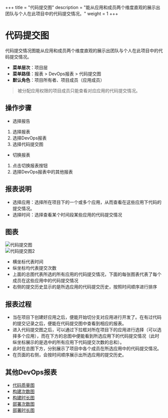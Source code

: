 
+++
title = "代码提交图"
description = "能从应用和成员两个维度直观的展示出团队与个人在此项目中的代码提交情况。"
weight = 1
+++

# 代码提交图

代码提交情况图能从应用和成员两个维度直观的展示出团队与个人在此项目中的代码提交情况。

- **菜单层次**：项目层
- **菜单路径**：报表 > DevOps报表 > 代码提交图
- **默认角色**：项目所有者、项目成员（应用成员）

<blockquote class="note">
被分配应用权限的项目成员只能查看对应应用的代码提交情况。
</blockquote>  


## 操作步骤
* 选择报告  

1.	选择报表
2.	选择DevOps报表
3.	选择代码提交图

* 切换报表  

1.	点击切换报表按钮
2.	选择DevOps报表中的其他报表



## 报表说明
* 选择应用：选择所在项目下的一个或多个应用，从而查看在这些应用下代码的提交情况。
* 选择时间：选择查看某个时间段某些应用的代码提交情况



## 图表  
![代码提交图](/docs/user-guide/report/image/code-commits1.jpg)  
![代码提交图2](/docs/user-guide/report/image/code-commits2.jpg) 

* 横坐标代表时间
* 纵坐标均代表提交次数
* 上面的总图代表所选的所有应用的代码提交情况，下面的每张图表代表了每个成员在这些应用中的代码提交情况
* 右侧的提交历史显示的是所选应用的代码提交历史，按照时间顺序进行排序  


## 报表过程
-	当在项目下创建好应用之后，便能开始切分支对应用进行开发了。在有过代码的提交记录之后，便能在代码提交图中查看到相应的报表。
-	进入代码提交图之后，可以通过下拉框对所在项目下的应用进行选择（可以选择多个应用），而在下方的总图中便能看到所选应用下的代码提交情况（此时纵坐标展示的是选中的所有应用下代码提交次数的总和）。
-	此时在总图下方，分别展示了项目中各个成员在所选应用中的代码提交情况。
-	在页面的右侧，会按时间顺序展示出所选应用的提交历史。


## 其他DevOps报表  
* [代码质量图](../code-quality)  
* [构建次数图](../build-frequency)  
* [构建时长图](../build-duration)
* [部署次数图](../deploy-frequency)
* [部署时长图](../deploy-duration)
